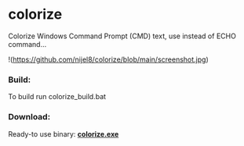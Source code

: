 # colorize

Colorize Windows Command Prompt (CMD) text, use instead of ECHO command...

!(https://github.com/nijel8/colorize/blob/main/screenshot.jpg)

### Build:
To build run colorize_build.bat

### Download:
Ready-to use binary: [**colorize.exe**](https://github.com/nijel8/colorize/blob/main/bin/colorize.exe)
